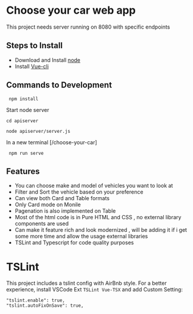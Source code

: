 # Choose your car web app
This project needs server running on 8080 with specific endpoints

## Steps to Install
  * Download and Install [node](https://nodejs.org/en/download/)
  * Install [Vue-cli](https://cli.vuejs.org/guide/installation.html)
## Commands to Development
```
 npm install
``` 
Start node server

```
cd apiserver

node apiserver/server.js
```
In a new terminal [/choose-your-car]

```
 npm run serve
```
## Features
- You can choose make and model of vehicles you want to look at
- Filter and Sort the vehicle based on your preference
- Can view both Card and Table formats
- Only Card mode on Monile
- Pagenation is also implemented on Table
- Most of the html code is in Pure HTML and CSS , no external library components are used
- Can make it feature rich and look modernized , will be adding it if i get some more time and allow the usage external libraries
- TSLint and Typescript for code quality purposes

# TSLint
This project includes a tslint config with AirBnb style. For a better experience, install VSCode Ext `TSLint Vue-TSX` and add Custom Setting:
```
"tslint.enable": true,
"tslint.autoFixOnSave": true,
```
